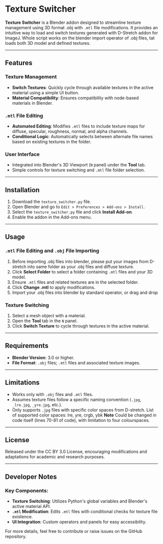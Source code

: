 # Texture Switcher

**Texture Switcher** is a Blender addon designed to streamline texture management using 3D format .obj with `.mtl` file modifications. It provides an intuitive way to load and switch textures generated with D-Stretch addon for ImageJ. Whole script works on the blender import operator of .obj files, tat loads both 3D model and defined textures.  

---

## Features

### Texture Management
- **Switch Textures**: Quickly cycle through available textures in the active material using a simple UI button.
- **Material Compatibility**: Ensures compatibility with node-based materials in Blender.

### `.mtl` File Editing
- **Automated Editing**: Modifies `.mtl` files to include texture maps for diffuse, specular, roughness, normal, and alpha channels.
- **Conditional Logic**: Automatically selects between alternate file names based on existing textures in the folder.

### User Interface
- Integrated into Blender's 3D Viewport (`N` panel) under the **Tool** tab.
- Simple controls for texture switching and `.mtl` file folder selection.

---

## Installation

1. Download the `texture_switcher.py` file.
2. Open Blender and go to `Edit > Preferences > Add-ons > Install`.
3. Select the `texture_switcher.py` file and click **Install Add-on**.
4. Enable the addon in the Add-ons menu.

---

## Usage

### `.mtl` File Editing and `.obj` File Importing
1. Before importing .obj files into blender, please put your images from D-stretch into same folder as your .obj files and diffuse texture. 
2. Click **Select Folder** to select a folder containing `.mtl` files and your 3D model.
3. Ensure `.mtl` files and related textures are in the selected folder.
4. Click **Change .mtl** to apply modifications.
5. Import your .obj files into blender by standard operator, or drag and drop

### Texture Switching
1. Select a mesh object with a material.
2. Open the **Tool** tab in the `N` panel.
3. Click **Switch Texture** to cycle through textures in the active material.

---

## Requirements

- **Blender Version**: 3.0 or higher.
- **File Format**: `.obj` files; `.mtl` files and associated texture images.

---

## Limitations

- Works only with `.obj` files and `.mtl` files.
- Assumes texture files follow a specific naming convention (`.jpg`, `_lre.jpg`, `_yre.jpg`, etc.).
- Only supports `.jpg` files with specific color spaces from D-stretch. List of supported color spaces: lre, yre, crgb, ybk **Note** Could be changed in code itself (lines 70-81 of code), with limitation to four colourspaces. 

---

## License

Released under the CC BY 3.0 License, encouraging modifications and adaptations for academic and research purposes.

---

## Developer Notes

### Key Components:
- **Texture Switching**: Utilizes Python's global variables and Blender's active material API.
- **`.mtl` Modification**: Edits `.mtl` files with conditional checks for texture file existence.
- **UI Integration**: Custom operators and panels for easy accessibility.

For more details, feel free to contribute or raise issues on the GitHub repository.
